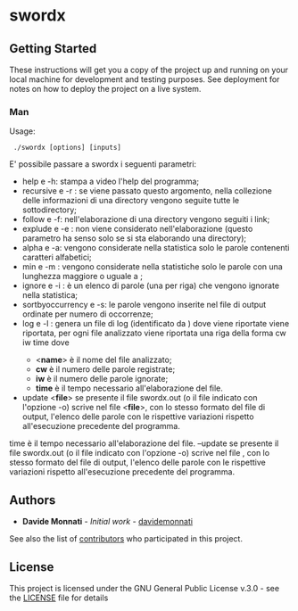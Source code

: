 

# swordx

 
## Getting Started

These instructions will get you a copy of the project up and running on your local machine for development and testing purposes. See deployment for notes on how to deploy the project on a live system.

### Man
Usage:

     ./swordx [options] [inputs]

E' possibile passare a swordx i seguenti parametri:

 - help e -h: stampa a video l'help del programma;
 - recursive e -r : se viene passato questo argomento, nella collezione delle informazioni di una directory vengono seguite tutte le sottodirectory;
 - follow e -f: nell'elaborazione di una directory vengono seguiti i link;
 - explude <file> e -e <file>: <file> non viene considerato nell'elaborazione (questo parametro ha senso solo se si sta elaborando una directory);
 - alpha e -a: vengono considerate nella statistica solo le parole contenenti caratteri alfabetici;
 - min <num> e -m <num>: vengono considerate nella statistiche solo le parole con una lunghezza maggiore o uguale a <num>;
 - ignore <file> e -i <file>: <file> è un elenco di parole (una per riga) che vengono ignorate nella statistica;
 - sortbyoccurrency e -s: le parole vengono inserite nel file di output ordinate per numero di occorrenze;
 - log <file> e -l <file>: genera un file di log (identificato da <file>) dove viene riportate viene riportata, per ogni file analizzato viene riportata una riga della forma <name> cw iw time dove
	 - <**name**> è il nome del file analizzato;
	 - **cw** è il numero delle parole registrate;
	 - **iw** è il numero delle parole ignorate;
	 - **time** è il tempo necessario all'elaborazione del file. 
- update <**file**> se presente il file swordx.out (o il file indicato con l'opzione -o) scrive nel file <**file**>, con lo stesso formato del file di output, l'elenco delle parole con le rispettive variazioni rispetto all'esecuzione precedente del programma.

time è il tempo necessario all'elaborazione del file.
–update <file> se presente il file swordx.out (o il file indicato con l'opzione -o) scrive nel file <file>, con lo stesso formato del file di output, l'elenco delle parole con le rispettive variazioni rispetto all'esecuzione precedente del programma.

## Authors

* **Davide Monnati** - *Initial work* - [davidemonnati](https://github.com/davidemonnati)

See also the list of [contributors](https://github.com/Erthor96/swordx/contributors) who participated in this project.

## License

This project is licensed under the GNU General Public License v.3.0 - see the [LICENSE](LICENSE) file for details
